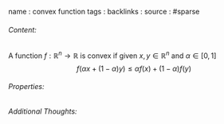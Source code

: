 name : convex function
tags : 
backlinks : 
source : #sparse

###### Content:
A function $f : \mathbb{R}^n \rightarrow \mathbb{R}$ is convex if given $x,y \in \mathbb{R}^n$ and $\alpha \in [0,1]$ $$f(\alpha x + (1-\alpha)y) \leq \alpha f(x) +(1-\alpha)f(y)$$

###### Properties:


###### Additional Thoughts:
